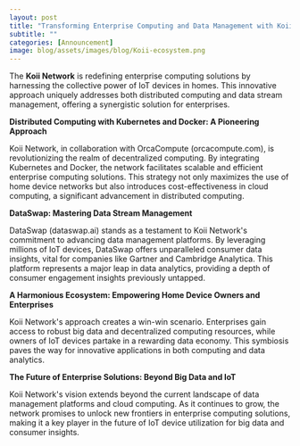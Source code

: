 ```yaml
---
layout: post
title: "Transforming Enterprise Computing and Data Management with Koii Network's IoT Device Ecosystem"
subtitle: ""
categories: [Announcement]
image: blog/assets/images/blog/Koii-ecosystem.png
---
```


The **Koii Network** is redefining enterprise computing solutions by harnessing the collective power of IoT devices in homes. This innovative approach uniquely addresses both distributed computing and data stream management, offering a synergistic solution for enterprises.

**Distributed Computing with Kubernetes and Docker: A Pioneering Approach**

Koii Network, in collaboration with OrcaCompute (orcacompute.com), is revolutionizing the realm of decentralized computing. By integrating Kubernetes and Docker, the network facilitates scalable and efficient enterprise computing solutions. This strategy not only maximizes the use of home device networks but also introduces cost-effectiveness in cloud computing, a significant advancement in distributed computing.

**DataSwap: Mastering Data Stream Management**

DataSwap (dataswap.ai) stands as a testament to Koii Network's commitment to advancing data management platforms. By leveraging millions of IoT devices, DataSwap offers unparalleled consumer data insights, vital for companies like Gartner and Cambridge Analytica. This platform represents a major leap in data analytics, providing a depth of consumer engagement insights previously untapped.

**A Harmonious Ecosystem: Empowering Home Device Owners and Enterprises**

Koii Network's approach creates a win-win scenario. Enterprises gain access to robust big data and decentralized computing resources, while owners of IoT devices partake in a rewarding data economy. This symbiosis paves the way for innovative applications in both computing and data analytics.

**The Future of Enterprise Solutions: Beyond Big Data and IoT**

Koii Network's vision extends beyond the current landscape of data management platforms and cloud computing. As it continues to grow, the network promises to unlock new frontiers in enterprise computing solutions, making it a key player in the future of IoT device utilization for big data and consumer insights.